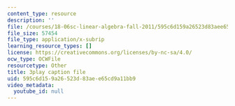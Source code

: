 ```yaml
---
content_type: resource
description: ''
file: /courses/18-06sc-linear-algebra-fall-2011/595c6d159a26523d83aee65cd9a11bb9_0oBJN8F616U.vtt
file_size: 57454
file_type: application/x-subrip
learning_resource_types: []
license: https://creativecommons.org/licenses/by-nc-sa/4.0/
ocw_type: OCWFile
resourcetype: Other
title: 3play caption file
uid: 595c6d15-9a26-523d-83ae-e65cd9a11bb9
video_metadata:
  youtube_id: null
---
```

